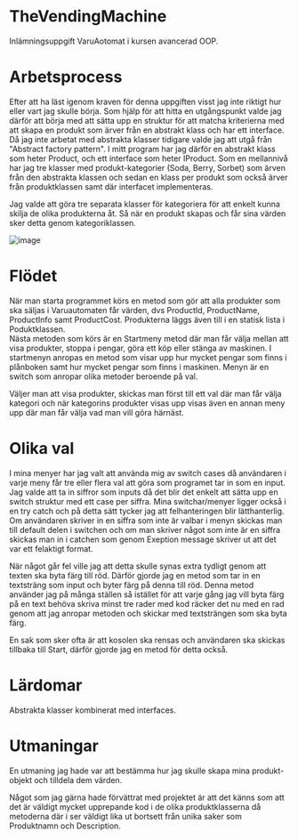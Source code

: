 # TheVendingMachine

Inlämningsuppgift VaruAotomat i kursen avancerad OOP.

# Arbetsprocess
Efter att ha läst igenom kraven för denna uppgiften visst jag inte riktigt hur eller vart jag skulle börja.
Som hjälp för att hitta en utgångspunkt valde jag därför att börja med att sätta upp en struktur för att matcha kriterierna
med att skapa en produkt som ärver från en abstrakt klass och har ett interface. Då jag inte arbetat med abstrakta klasser 
tidigare valde jag att utgå från "Abstract factory pattern". I mitt program har jag därför en abstrakt klass som heter Product,
och ett interface som heter IProduct. Som en mellannivå har jag tre klasser med produkt-kategorier (Soda, Berry, Sorbet) som ärven från den abstrakta klassen och sedan en klass per produkt som också ärver från produktklassen samt där interfacet implementeras. 

Jag valde att göra tre separata klasser för kategoriera för att enkelt kunna skilja de olika produkterna åt. Så när en produkt skapas och får sina värden sker detta genom kategoriklassen. 

![image](https://user-images.githubusercontent.com/89834477/206554880-48b5fc0d-b239-4b8a-9262-a9da30c84b57.png)


# Flödet
När man starta programmet körs en metod som gör att alla produkter som ska säljas i Varuautomaten får värden, dvs ProductId, ProductName, ProductInfo samt ProductCost. Produkterna läggs även till i en statisk lista i Poduktklassen.  
Nästa metoden som körs är en Startmeny metod där man får välja mellan att visa produkter, stoppa i pengar, göra ett köp eller stänga av maskinen. I startmenyn anropas en metod som visar upp hur mycket pengar som finns i plånboken samt hur mycket pengar som finns i maskinen. Menyn är en switch som anropar olika metoder beroende på val.

Väljer man att visa produkter, skickas man först till ett val där man får välja kategori och när kategorins produkter visas upp visas även en annan meny upp där man får välja vad man vill göra härnäst. 


# Olika val 
I mina menyer har jag valt att använda mig av switch cases då användaren i varje meny får tre eller flera val att göra som programet tar in som en input. 
Jag valde att ta in siffror som inputs då det blir det enkelt att sätta upp en switch struktur med ett case per siffra. Mina switchar/menyer ligger också i en try catch och på detta sätt tycker jag att felhanteringen blir lätthanterlig. Om användaren skriver in en siffra som inte är valbar i menyn skickas man till default delen i switchen och om man skriver något som inte är en siffra skickas man in i catchen som genom Exeption message skriver ut att det var ett felaktigt format. 

När något går fel ville jag att detta skulle synas extra tydligt genom att texten ska byta färg till röd. Därför gjorde jag en metod som tar in en textsträng som input och byter färg på denna till röd. Denna metod använder jag på många ställen så istället för att varje gång jag vill byta färg på en text behöva skriva minst tre rader med kod räcker det nu med en rad genom att jag anropar metoden och skickar med textsträngen som ska byta färg. 

En sak som sker ofta är att kosolen ska rensas och användaren ska skickas tillbaka till Start, därför gjorde jag en metod för detta också. 

# Lärdomar 
Abstrakta klasser kombinerat med interfaces. 

# Utmaningar
En utmaning jag hade var att bestämma hur jag skulle skapa mina produkt-objekt och tilldela dem värden. 

Något som jag gärna hade förvättrat med projektet är att det känns som att det är väldigt mycket upprepande kod i de olika produktklasserna då metoderna där i ser väldigt lika ut bortsett från unika saker som Produktnamn och Description. 

